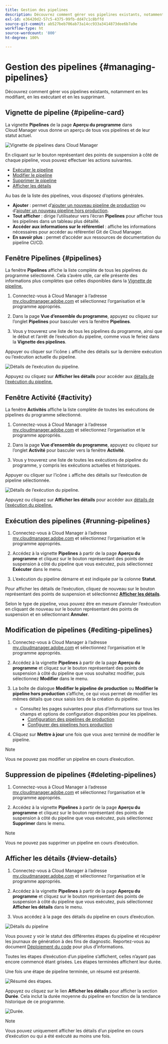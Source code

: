 ```yaml
---
title: Gestion des pipelines
description: Découvrez comment gérer vos pipelines existants, notamment en les modifiant, en les exécutant et en les supprimant.
exl-id: e36420d2-57c5-4375-99fb-dd47c1c8bffd
source-git-commit: ab527beb706ab73a14cc933a3414873dee6b7a9e
workflow-type: ht
source-wordcount: '800'
ht-degree: 100%

---
```



# Gestion des pipelines {#managing-pipelines}

Découvrez comment gérer vos pipelines existants, notamment en les modifiant, en les exécutant et en les supprimant.

## Vignette de pipeline {#pipeline-card}

La vignette **Pipelines** de la page **Aperçu du programme** dans Cloud Manager vous donne un aperçu de tous vos pipelines et de leur statut actuel.

![Vignette de pipelines dans Cloud Manager](/help/assets/configure-pipelines/pipelines-card.png)

En cliquant sur le bouton représentant des points de suspension à côté de chaque pipeline, vous pouvez effectuer les actions suivantes.

* [Exécuter le pipeline](#running-pipelines)
* [Modifier le pipeline](#editing-pipelines)
* [Supprimer le pipeline](#deleting-pipelines)
* [Afficher les détails](#view-details)

Au bas de la liste des pipelines, vous disposez d’options générales.

* **Ajouter** : permet d’[ajouter un nouveau pipeline de production](/help/using/production-pipelines.md) ou d’[ajouter un nouveau pipeline hors production](/help/using/non-production-pipelines.md).
* **Tout afficher** : dirige l’utilisateur vers l’écran **Pipelines** pour afficher tous les pipelines dans un tableau plus détaillé.
* **Accéder aux informations sur le référentiel** : affiche les informations nécessaires pour accéder au référentiel Git de Cloud Manager.
* **En savoir plus** : permet d’accéder aux ressources de documentation du pipeline CI/CD.

## Fenêtre Pipelines {#pipelines}

La fenêtre **Pipelines** affiche la liste complète de tous les pipelines du programme sélectionné. Cela s’avère utile, car elle présente des informations plus complètes que celles disponibles dans la [Vignette de pipeline.](#pipeline-card)

1. Connectez-vous à Cloud Manager à l’adresse [my.cloudmanager.adobe.com](https://my.cloudmanager.adobe.com/) et sélectionnez l’organisation et le programme appropriés.

1. Dans la page **Vue d’ensemble du programme**, appuyez ou cliquez sur l’onglet **Pipelines** pour basculer vers la fenêtre **Pipelines**.

1. Vous y trouverez une liste de tous les pipelines du programme, ainsi que le début et l’arrêt de l’exécution du pipeline, comme vous le feriez dans la **Vignette des pipelines**.

Appuyer ou cliquer sur l’icône `i` affiche des détails sur la dernière exécution ou l’exécution actuelle du pipeline.

![Détails de l’exécution du pipeline.](/help/assets/configure-pipelines/pipeline-status.png)

Appuyez ou cliquez sur **Afficher les détails** pour accéder aux [détails de l’exécution du pipeline.](#view-details)

## Fenêtre Activité {#activity}

La fenêtre **Activités** affiche la liste complète de toutes les exécutions de pipelines du programme sélectionné.

1. Connectez-vous à Cloud Manager à l’adresse [my.cloudmanager.adobe.com](https://my.cloudmanager.adobe.com/) et sélectionnez l’organisation et le programme appropriés.

1. Dans la page **Vue d’ensemble du programme**, appuyez ou cliquez sur l’onglet **Activité** pour basculer vers la fenêtre **Activité**.

1. Vous y trouverez une liste de toutes les exécutions de pipeline du programme, y compris les exécutions actuelles et historiques.

Appuyer ou cliquer sur l’icône `i` affiche des détails sur l’exécution de pipeline sélectionnée.

![Détails de l’exécution du pipeline.](/help/assets/configure-pipelines/pipeline-activity.png)

Appuyez ou cliquez sur **Afficher les détails** pour accéder aux [détails de l’exécution du pipeline.](#view-details)

## Exécution des pipelines {#running-pipelines}

1. Connectez-vous à Cloud Manager à l’adresse [my.cloudmanager.adobe.com](https://my.cloudmanager.adobe.com/) et sélectionnez l’organisation et le programme appropriés.

1. Accédez à la vignette **Pipelines** à partir de la page **Aperçu du programme** et cliquez sur le bouton représentant des points de suspension à côté du pipeline que vous exécutez, puis sélectionnez **Exécuter** dans le menu.

1. L’exécution du pipeline démarre et est indiquée par la colonne **Statut**.

Pour afficher les détails de l’exécution, cliquez de nouveau sur le bouton représentant des points de suspension et sélectionnez **[Afficher les détails](#view-details)**.

Selon le type de pipeline, vous pouvez être en mesure d’annuler l’exécution en cliquant de nouveau sur le bouton représentant des points de suspension et en sélectionnant **Annuler**.

## Modification de pipelines {#editing-pipelines}

1. Connectez-vous à Cloud Manager à l’adresse [my.cloudmanager.adobe.com](https://my.cloudmanager.adobe.com/) et sélectionnez l’organisation et le programme appropriés.

1. Accédez à la vignette **Pipelines** à partir de la page **Aperçu du programme** et cliquez sur le bouton représentant des points de suspension à côté du pipeline que vous souhaitez modifier, puis sélectionnez **Modifier** dans le menu.

1. La boîte de dialogue **Modifier le pipeline de production** ou **Modifier le pipeline hors production** s’affiche, ce qui vous permet de modifier les mêmes détails que ceux saisis lors de la création du pipeline.

   * Consultez les pages suivantes pour plus d’informations sur tous les champs et options de configuration disponibles pour les pipelines.
      * [Configuration des pipelines de production](/help/using/production-pipelines.md)
      * [Configurer des pipelines hors production](/help/using/non-production-pipelines.md)

1. Cliquez sur **Mettre à jour** une fois que vous avez terminé de modifier le pipeline.

>[!NOTE]
>
>Vous ne pouvez pas modifier un pipeline en cours d’exécution.

## Suppression de pipelines {#deleting-pipelines}

1. Connectez-vous à Cloud Manager à l’adresse [my.cloudmanager.adobe.com](https://my.cloudmanager.adobe.com/) et sélectionnez l’organisation et le programme appropriés.

1. Accédez à la vignette **Pipelines** à partir de la page **Aperçu du programme** et cliquez sur le bouton représentant des points de suspension à côté du pipeline que vous exécutez, puis sélectionnez **Supprimer** dans le menu.

>[!NOTE]
>
>Vous ne pouvez pas supprimer un pipeline en cours d’exécution.

## Afficher les détails {#view-details}

1. Connectez-vous à Cloud Manager à l’adresse [my.cloudmanager.adobe.com](https://my.cloudmanager.adobe.com/) et sélectionnez l’organisation et le programme appropriés.

1. Accédez à la vignette **Pipelines** à partir de la page **Aperçu du programme** et cliquez sur le bouton représentant des points de suspension à côté du pipeline que vous exécutez, puis sélectionnez **Afficher les détails** dans le menu.

1. Vous accédez à la page des détails du pipeline en cours d’exécution.

![Détails du pipeline](/help/assets/configure-pipelines/pipeline-running-details.png)

Vous pouvez y voir le statut des différentes étapes du pipeline et récupérer les journaux de génération à des fins de diagnostic. Reportez-vous au document [Déploiement du code](/help/using/code-deployment.md) pour plus d’informations.

Toutes les étapes d’exécution d’un pipeline s’affichent, celles n’ayant pas encore commencé étant grisées. Les étapes terminées affichent leur durée.

Une fois une étape de pipeline terminée, un résumé est présenté.

![Résumé des étapes.](/help/assets/configure-pipelines/pipeline-step.png)

Appuyez ou cliquez sur le lien **Afficher les détails** pour afficher la section **Durée**. Cela inclut la durée moyenne du pipeline en fonction de la tendance historique de ce programme.

![Durée.](/help/assets/configure-pipelines/duration.png)

>[!NOTE]
>
>Vous pouvez uniquement afficher les détails d’un pipeline en cours d’exécution ou qui a été exécuté au moins une fois.
